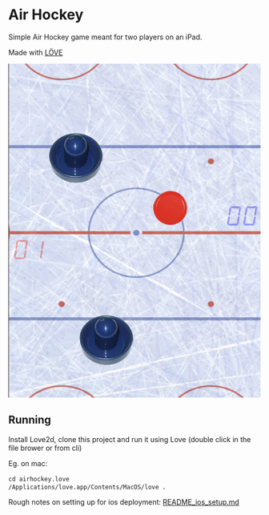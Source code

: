 # Air Hockey

Simple Air Hockey game meant for two players on an iPad.

Made with [LÖVE](https://love2d.org/)

![screenshot](screenshot.png)

## Running

Install Love2d, clone this project and run it using Love (double click in the file brower or from cli)

Eg. on mac:
```
cd airhockey.love
/Applications/love.app/Contents/MacOS/love .
```

Rough notes on setting up for ios deployment: [README_ios_setup.md](README_ios_setup.md)
